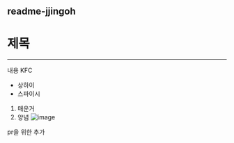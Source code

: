 ## readme-jjingoh
# 제목
---
내용 KFC

* 상하이
* 스파이시

1. 매운거
2. 양념
![image](https://github.com/jjingoh/readme-jjingoh/assets/138538552/92b27000-f5c0-4c51-8a3d-0083c6ae4292)

pr을 위한 추가
